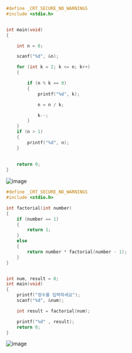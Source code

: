 ```c
#define _CRT_SECURE_NO_WARNINGS
#include <stdio.h>


int main(void)
{

    int n = 0;

    scanf("%d", &n);

    for (int k = 2; k <= n; k++)
    {

        if (n % k == 0)
        {
            printf("%d", k);

            n = n / k;

            k--;
        }
    }
    if (n > 1)
    {
        printf("%d", n); 
    }
        
  
    return 0;
}
```
![image](https://user-images.githubusercontent.com/81094980/124290170-18a15f80-db8e-11eb-8ebc-3eb5a49bd203.png)

```c
#define _CRT_SECURE_NO_WARNINGS
#include <stdio.h>

int factorial(int number)
{
	if (number == 1)
	{
		return 1;
	}
	else
	{
		return number * factorial(number - 1);
	}
}


int num, result = 0;
int main(void)
{
	printf("정수를 입력하세요");
	scanf("%d", &num);

	int result = factorial(num);

	printf("%d" , result);
	return 0;
}
```
![image](https://user-images.githubusercontent.com/81094980/124310213-d2a4c580-dba6-11eb-8994-7d2f3fe58905.png)
